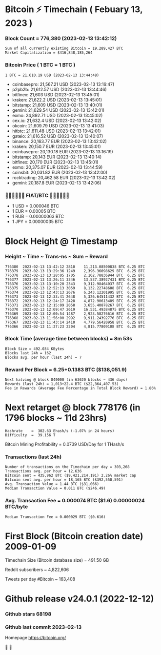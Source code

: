 # ₿itcoin ⚡ Timechain ( Febuary 13, 2023 )
### Block Count = 776,380 (2023-02-13 13:42:12)
    Sum of all currently existing Bitcoin = 19,289,427 BTC
    Market Capitalization = $416,848,185,264
### Bitcoin Price  ( 1 BTC = 1 BTC )
	1 BTC = 21,610.19 USD (2023-02-13 13:44:48)
- coinbasepro: 21,567.21 USD (2023-02-13 13:16:47)
- p2pb2b: 21,612.57 USD (2023-02-13 13:44:46)
- bitfinex: 21,603 USD (2023-02-13 13:45:01)
- kraken: 21,622.2 USD (2023-02-13 13:45:01)
- bitstamp: 21,609 USD (2023-02-13 13:40:01)
- gemini: 21,629.54 USD (2023-02-13 13:42:01)
- exmo: 24,892.71 USD (2023-02-13 13:45:02)
- cex.io: 21,632.4 USD (2023-02-13 13:42:02)
- okcoin: 21,609.79 USD (2023-02-13 13:41:03)
- hitbtc: 21,611.48 USD (2023-02-13 13:42:01)
- gateio: 21,616.52 USD (2023-02-13 13:40:07)
- binance: 20,163.77 EUR (2023-02-13 13:42:02)
- kraken: 20,150.7 EUR (2023-02-13 13:45:01)
- coinbasepro: 20,130.18 EUR (2023-02-13 13:16:19)
- bitstamp: 20,143 EUR (2023-02-13 13:40:14)
- bitfinex: 20,170 EUR (2023-02-13 13:45:01)
- exmo: 20,375.07 EUR (2023-02-13 13:44:59)
- coinsbit: 20,031.82 EUR (2023-02-13 13:42:00)
- rocktrading: 20,462.58 EUR (2023-02-13 13:42:02)
- gemini: 20,187.8 EUR (2023-02-13 13:42:06)
### 💱💶💵💷💴💱 FIAT/BTC 💱💴💷💵💶💱
- 1 USD = 0.000046 BTC
- 1 EUR = 0.00005 BTC
- 1 RUB = 0.00000063 BTC
- 1 JPY = 0.00000035 BTC
# ₿lock Height @ Timestamp
### Height	~ Time	~ Trans-ns	~ Sum	~ Reward
    776380	2023-02-13 13:42:12	2810	11,213.08500838 BTC	6.25 BTC
    776379	2023-02-13 13:29:36	1249	2,396.36098629 BTC	6.25 BTC
    776378	2023-02-13 13:28:05	1705	2,162.78836944 BTC	6.25 BTC
    776377	2023-02-13 13:26:11	3346	13,537.38927431 BTC	6.25 BTC
    776376	2023-02-13 13:10:20	2343	9,312.98464037 BTC	6.25 BTC
    776375	2023-02-13 12:52:13	3059	8,132.22748608 BTC	6.25 BTC
    776374	2023-02-13 12:43:13	2676	6,243.12201995 BTC	6.25 BTC
    776373	2023-02-13 12:33:41	2648	5,326.64511432 BTC	6.25 BTC
    776372	2023-02-13 12:24:17	2428	4,872.90613489 BTC	6.25 BTC
    776371	2023-02-13 12:15:09	2058	3,655.40878267 BTC	6.25 BTC
    776370	2023-02-13 12:09:47	2619	16,531.49384875 BTC	6.25 BTC
    776369	2023-02-13 12:00:54	1487	2,923.58276616 BTC	6.25 BTC
    776368	2023-02-13 11:56:00	2992	9,911.24392776 BTC	6.25 BTC
    776367	2023-02-13 11:43:14	2410	4,779.56420958 BTC	6.25 BTC
    776366	2023-02-13 11:37:23	2204	4,815.77809108 BTC	6.25 BTC
### Block Time (average time between blocks) = 8m 53s
    Block Size = 492.034 KBytes
    Blocks last 24h = 162
    Blocks avg. per hour (last 24h) = 7
### Reward Per Block = 6.25+0.1383 BTC ($138,051.9) 
    Next halving @ block 840000 (in 63620 blocks ~ 436 days)
    Rewards (last 24h) = 1,013+22.4 BTC ($22,364,407.53)
    Fee in Rewards (Average Fee Percentage in Total Block Reward) = 1.86%
# Next retarget @ block 778176 (in 1796 blocks ~ 11d 23hrs)
    Hashrate    =  302.63 Ehash/s (-1.07% in 24 hours)
    Difficulty  =  39.156 T
Bitcoin Mining Profitability = 0.0739 USD/Day for 1 THash/s
### Transactions (last 24h)
    Number of transactions on the Timechain per day = 303,268
    Transactions avg. per hour = 12,636
    Bitcoin sent = 435,962 BTC ($9,421,214,191) 2.26% market cap
    Bitcoin sent avg. per hour = 18,165 BTC ($392,550,591)
    Avg. Transaction Value = 1.44 BTC ($31,066)
    Median Transaction Value = 0.011 BTC ($246.49)
### Avg. Transaction Fee = 0.000074 BTC ($1.6) 0.00000024 BTC/byte
    Median Transaction Fee = 0.000029 BTC ($0.616)
# First Block (Bitcoin creation date)	2009-01-09
Timechain Size (Bitcoin database size) = 491.50 GB

Reddit subscribers	~ 4,822,606

Tweets per day #Bitcoin	~ 163,408
# Github release	v24.0.1 (2022-12-12)
### Github stars	68198
### Github last commit	2023-02-13

Homepage	https://bitcoin.org/

💙 💜

